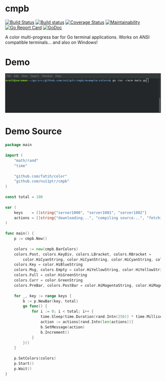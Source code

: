 # cmpb
[![Build Status](https://travis-ci.org/nu11ptr/cmpb.svg?branch=master)](https://travis-ci.org/nu11ptr/cmpb)
[![Build status](https://ci.appveyor.com/api/projects/status/2kxwqb49ihfvaiy3/branch/master?svg=true)](https://ci.appveyor.com/project/nu11ptr/cmpb/branch/master)
[![Coverage Status](https://coveralls.io/repos/github/nu11ptr/cmpb/badge.svg?branch=master)](https://coveralls.io/github/nu11ptr/cmpb?branch=master)
[![Maintainability](https://api.codeclimate.com/v1/badges/253b30e054c6844f3e9c/maintainability)](https://codeclimate.com/github/nu11ptr/cmpb/maintainability)
[![Go Report Card](https://goreportcard.com/badge/github.com/nu11ptr/cmpb)](https://goreportcard.com/report/github.com/nu11ptr/cmpb)
[![GoDoc](https://godoc.org/github.com/nu11ptr/cmpb?status.svg)](https://godoc.org/github.com/nu11ptr/cmpb)

A color multi-progress bar for Go terminal applications. Works on ANSI compatible terminals... and also on Windows!

# Demo
![color demo](demo.gif)

# Demo Source

```go
package main

import (
	"math/rand"
	"time"

	"github.com/fatih/color"
	"github.com/nu11ptr/cmpb"
)

const total = 100

var (
	keys    = []string{"server1000", "server1001", "server1002"}
	actions = []string{"downloading...", "compiling source...", "fetching...", "committing work..."}
)

func main() {
	p := cmpb.New()

	colors := new(cmpb.BarColors)
	colors.Post, colors.KeyDiv, colors.LBracket, colors.RBracket =
		color.HiCyanString, color.HiCyanString, color.HiCyanString, color.HiCyanString
	colors.Key = color.HiBlueString
	colors.Msg, colors.Empty = color.HiYellowString, color.HiYellowString
	colors.Full = color.HiGreenString
	colors.Curr = color.GreenString
	colors.PreBar, colors.PostBar = color.HiMagentaString, color.HiMagentaString

	for _, key := range keys {
		b := p.NewBar(key, total)
		go func() {
			for i := 0; i < total; i++ {
				time.Sleep(time.Duration(rand.Intn(250)) * time.Millisecond)
				action := actions[rand.Intn(len(actions))]
				b.SetMessage(action)
				b.Increment()
			}
		}()
	}

	p.SetColors(colors)
	p.Start()
	p.Wait()
}
```